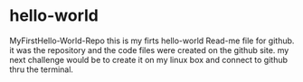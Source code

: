 # hello-world
MyFirstHello-World-Repo
this is my firts hello-world Read-me file for github. it was the repository and the code files were created on the github site.
my next challenge would be to create it on my linux box and connect to github thru the terminal.

